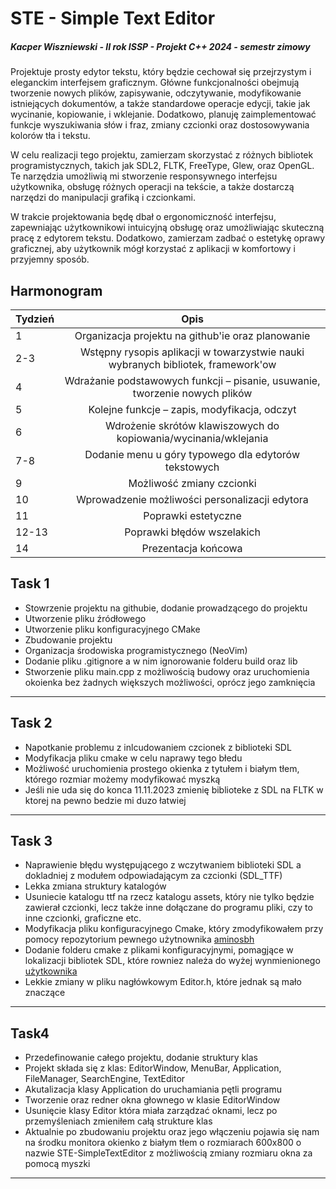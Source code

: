 # STE - Simple Text Editor
##### Kacper Wiszniewski - II rok ISSP - Projekt C++ 2024 - semestr zimowy

Projektuje prosty edytor tekstu, który będzie cechował się przejrzystym i eleganckim interfejsem graficznym. Główne funkcjonalności obejmują tworzenie nowych plików, zapisywanie, odczytywanie, modyfikowanie istniejących dokumentów, a także standardowe operacje edycji, takie jak wycinanie, kopiowanie, i wklejanie. Dodatkowo, planuję zaimplementować funkcje wyszukiwania słów i fraz, zmiany czcionki oraz dostosowywania kolorów tła i tekstu.

W celu realizacji tego projektu, zamierzam skorzystać z różnych bibliotek programistycznych, takich jak SDL2, FLTK, FreeType, Glew, oraz OpenGL. Te narzędzia umożliwią mi stworzenie responsywnego interfejsu użytkownika, obsługę różnych operacji na tekście, a także dostarczą narzędzi do manipulacji grafiką i czcionkami.

W trakcie projektowania będę dbał o ergonomiczność interfejsu, zapewniając użytkownikowi intuicyjną obsługę oraz umożliwiając skuteczną pracę z edytorem tekstu. Dodatkowo, zamierzam zadbać o estetykę oprawy graficznej, aby użytkownik mógł korzystać z aplikacji w komfortowy i przyjemny sposób.

## Harmonogram

| Tydzień  | Opis                                                                             |
| ---------|:--------------------------------------------------------------------------------:|
| 1        | Organizacja projektu na github'ie oraz planowanie                                |
| 2-3      | Wstępny rysopis aplikacji w towarzystwie nauki wybranych bibliotek, framework'ow |
| 4        | Wdrażanie podstawowych funkcji – pisanie, usuwanie, tworzenie nowych plików      |
| 5        | Kolejne funkcje – zapis, modyfikacja, odczyt                                     |
| 6        | Wdrożenie skrótów klawiszowych do kopiowania/wycinania/wklejania                 |
| 7-8      | Dodanie menu u góry typowego dla edytorów tekstowych                             |
| 9        | Możliwość zmiany czcionki                                                        |
| 10       | Wprowadzenie możliwości personalizacji edytora                                   |
| 11       | Poprawki estetyczne                                                              |
| 12-13    | Poprawki błędów wszelakich                                                       |
| 14       | Prezentacja końcowa                                                              |


## Task 1
- Stowrzenie projektu na githubie, dodanie prowadzącego do projektu
- Utworzenie pliku źródłowego
- Utworzenie pliku konfiguracyjnego CMake
- Zbudowanie projektu
- Organizacja środowiska programistycznego (NeoVim)
- Dodanie pliku .gitignore a w nim ignorowanie folderu build oraz lib
- Stworzenie pliku main.cpp z możliwością budowy oraz uruchomienia okoienka bez żadnych większych możliwości, oprócz jego zamknięcia
---

## Task 2 
- Napotkanie problemu z inlcudowaniem czcionek z biblioteki SDL
- Modyfikacja pliku cmake w celu naprawy tego błedu 
- Możliwość uruchomienia prostego okienka z tytułem i białym tłem, którego rozmiar możemy modyfikować myszką
- Jeśli nie uda się do konca 11.11.2023 zmienię biblioteke z SDL na FLTK w ktorej na pewno bedzie mi duzo łatwiej
---
## Task 3 
- Naprawienie błędu występującego z wczytwaniem biblioteki SDL a dokladniej z modułem odpowiadającym za czcionki (SDL_TTF)
- Lekka zmiana struktury katalogów
- Usuniecie katalogu ttf na rzecz katalogu assets, który nie tylko będzie zawierał czcionki, lecz także inne dołączane do programu pliki, czy to inne czcionki, graficzne etc.
- Modyfikacja pliku konfiguracyjnego Cmake, który zmodyfikowałem przy pomocy repozytorium pewnego użytnownika [aminosbh](https://github.com/aminosbh/sdl2-ttf-sample)
- Dodanie folderu cmake z plikami konfiguracyjnymi, pomagjące w lokalizacji bibliotek SDL, które rowniez należa do wyżej wynmienionego [użytkownika](https://github.com/aminosbh)
- Lekkie zmiany w pliku nagłówkowym Editor.h, które jednak są mało znaczące
---
## Task4
- Przedefinowanie całego projektu, dodanie struktury klas 
- Projekt składa się z klas: EditorWindow, MenuBar, Application, FileManager, SearchEngine, TextEditor
- Akutalizacja klasy Application do uruchamiania pętli programu
- Tworzenie oraz redner okna głownego w klasie EditorWindow
- Usunięcie klasy Editor która miała zarządzać oknami, lecz po przemyśleniach zmieniłem całą strukture klas
- Aktualnie po zbudowaniu projektu oraz jego włączeniu pojawia się nam na środku monitora okienko z białym tłem o rozmiarach 600x800 o nazwie STE-SimpleTextEditor z możliwością zmiany rozmiaru okna za pomocą myszki
---

